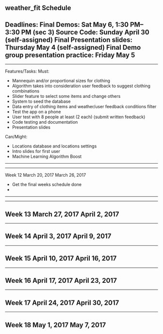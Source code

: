 weather_fit Schedule
---------------------------------------------------------------
Deadlines:
Final Demos: Sat May 6, 1:30 PM–3:30 PM (sec 3) 
Source Code: Sunday April 30 (self-assigned)
Final Presentation slides: Thursday May 4 (self-assigned)
Final Demo group presentation practice: Friday May 5
---------------------------------------------------------------

---------------------------------------------------------------
Features/Tasks:
Must:
* Mannequin and/or proportional sizes for clothing
* Algorithm takes into consideration user feedback to suggest clothing combinations
* Slider feature to select some items and change others
* System to seed the database
* Data entry of clothing items and weather/user feedback conditions filter
* Test the app on a phone
* User test with 8 people at least (2 each) (submit written feedback)
* Code testing and documentation
* Presentation slides

Can/Might:
* Locations database and locations settings
* Intro slides for first user
* Machine Learning Algorithm Boost

---------------------------------------------------------------

---------------------------------------------------------------
Week 12	March 20, 2017	March 26, 2017
* Get the final weeks schedule done
* 
---------------------------------------------------------------

---------------------------------------------------------------
Week 13	March 27, 2017	April 2, 2017
---------------------------------------------------------------

---------------------------------------------------------------
Week 14	April 3, 2017	April 9, 2017
---------------------------------------------------------------

---------------------------------------------------------------
Week 15	April 10, 2017	April 16, 2017
---------------------------------------------------------------

---------------------------------------------------------------
Week 16	April 17, 2017	April 23, 2017
---------------------------------------------------------------

---------------------------------------------------------------
Week 17	April 24, 2017	April 30, 2017
---------------------------------------------------------------

---------------------------------------------------------------
Week 18	May 1, 2017	May 7, 2017
---------------------------------------------------------------
